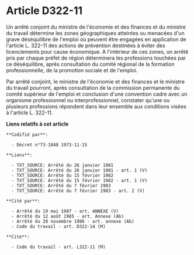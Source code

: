 # Article D322-11

Un arrêté conjoint du ministre de l'économie et des finances et du ministre du travail détermine les zones géographiques
atteintes ou menacées d'un grave déséquilibre de l'emploi où peuvent être engagées en application de l'article L. 322-11 des
actions de prévention destinées à éviter des licenciements pour cause économique. A l'intérieur de ces zones, un arrêté pris
par chaque préfet de région déterminera les professions touchées par ce déséquilibre, après consultation du comité régional
de la formation professionnelle, de la promotion sociale et de l'emploi.

Par arrêté conjoint, le ministre de l'économie et des finances et le ministre du travail pourront, après consultation de la
commission permanente du comité supérieur de l'emploi et conclusion d'une convention cadre avec un organisme professionnel ou
interprofessionnel, constater qu'une ou plusieurs professions répondent dans leur ensemble aux conditions visées à l'article
L. 322-11.

**Liens relatifs à cet article**

	**Codifié par**:

	  - Décret n°73-1048 1973-11-15

	**Liens**:

	  - TXT_SOURCE: Arrêté du 26 janvier 1981
	  - TXT_SOURCE: Arrêté du 26 janvier 1981 - art. 1 (V)
	  - TXT_SOURCE: Arrêté du 15 février 1982
	  - TXT_SOURCE: Arrêté du 15 février 1982 - art. 1 (V)
	  - TXT_SOURCE: Arrêté du 7 février 1983
	  - TXT_SOURCE: Arrêté du 7 février 1983 - art. 2 (V)

	**Cité par**:

	  - Arrêté du 19 mai 1987 - art. ANNEXE (V)
	  - Arrêté du 12 août 1985 - art. Annexe (Ab)
	  - Arrêté du 28 novembre 1986 - art. annexe (Ab)
	  - Code du travail - art. D322-14 (M)

	**Cite**:

	  - Code du travail - art. L322-11 (M)
